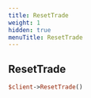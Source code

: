 ```yaml
---
title: ResetTrade
weight: 1
hidden: true
menuTitle: ResetTrade
---
```

## ResetTrade
```perl
$client->ResetTrade()
```